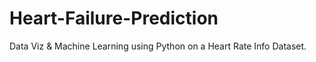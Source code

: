 # Heart-Failure-Prediction
Data Viz &amp; Machine Learning using Python on a Heart Rate Info Dataset.
